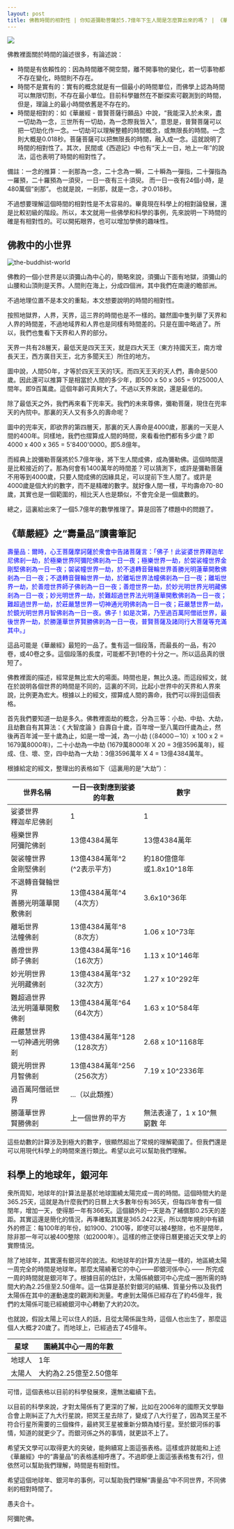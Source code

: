 ```yaml
---
layout: post
title: 佛教時間的相對性 | 你知道彌勒菩薩於5.7億年下生人間是怎麼算出來的嗎？ | 《華嚴經》之“壽量品”讀書筆記
---
```


![](../images/2023-10-20-22-55-13.png)

佛教裡面關於時間的論述很多，有論述說：
* 時間是有依賴性的：因為時間離不開空間，離不開事物的變化，若一切事物都不存在變化，時間則不存在。
* 時間不是實有的：實有的概念就是有一個最小的時間單位，而佛學上認為時間可以無限切割，不存在最小單位。目前科學雖然在不斷探索可觀測到的時間，但是，理論上的最小時間依舊是不存在的。
* 時間是相對的：如《華嚴經 - 普賢菩薩行願品》中說，“我能深入於未來，盡一切劫為一念，三世所有一切劫，為一念際我皆入”，意思是，普賢菩薩可以把一切劫化作一念。一切劫可以理解整體的時間概念，或無限長的時間。一念則大概是0.018秒。菩薩菩薩可以把無限長的時間，融入成一念。這就說明了時間的相對性了。其次，民間或《西遊記》中也有“天上一日，地上一年”的說法，這也表明了時間的相對性了。

備註：一念的推算：一剎那為一念，二十念為一瞬，二十瞬為一彈指，二十彈指為一羅預，二十羅預為一須臾，一日一夜有三十須臾。 而一日一夜有24個小時，是480萬個“剎那”。 也就是說，一剎那，就是一念，才0.018秒。

不過想要理解這個時間的相對性是不太容易的。畢竟現在科學上的相對論發展，還是比較初級的階段。所以，本文就用一些佛學和科學的事例，先來說明一下時間的確是有相對性的。可以開拓眼界，也可以增加學佛的趣味性。

## 佛教中的小世界

![the-buddhist-world](../images/2023-10-20-20-04-24.png)

佛教的一個小世界是以須彌山為中心的，簡略來說，須彌山下面有地獄，須彌山的山腰和山頂則是天界。人間則在海上，分成四個洲，其中我們在南邊的瞻部洲。

不過地理位置不是本文的重點，本文想要說明的時間的相對性。

按照地獄界，人界，天界，這三界的時間也是不一樣的。雖然圖中隻列舉了天界和人界的時間差，不過地域界和人界也是同樣有時間差的。只是在圖中略過了。所以，我們也隻看下天界和人界的部分。

天界一共有28層天，最低天是四天王天，就是四大天王（東方持國天王，南方增長天王，西方廣目天王，北方多聞天王）所住的地方。

圖中說，人間50年，才等於四天王天的1天。而四天王天的天人們，壽命是500歲。因此還可以推算下是相當於人間的多少年，即500 x 50 x 365 = 9125000人間年。即9百萬歲。這個年齡可真夠大了。不過以天界來說，還是最低的。

除了最低天之外，我們再來看下兜率天。我們的未來尊佛，彌勒菩薩，現住在兜率天的內院中。那裏的天人又有多久的壽命呢？

圖中的兜率天，即欲界的第四層天，那裏的天人壽命是4000歲，那裏的一天是人間的400年。同樣地，我們也摺算成人間的時間，來看看他們都有多少歲？即4000 x 400 x 365 = 5'8400'0000。即5.8億年。

而經典上說彌勒菩薩將於5.7億年後，將下生人間成佛，成為彌勒佛。這個時間還是比較接近的了。那為何會有1400萬年的時間差？可以猜測下，或許是彌勒菩薩不用等到4000歲，只要人間成佛的因緣具足，可以提前下生人間了。或許是4000歲是個大約的數字，而不是精確的數字。就好像人間一樣，平均壽命70-80歲，其實也是一個範圍的，相比天人也是類似，不會完全是一個歲數的。

總之，這裏給出來了一個5.7億年的數學推理了。算是回答了標題中的問題了。

## 《華嚴經》之“壽量品”讀書筆記

<span style="color:blue">壽量品：爾時，心王菩薩摩訶薩於衆會中告諸菩薩言：「佛子！此娑婆世界釋迦牟尼佛剎一劫，於極樂世界阿彌陀佛剎為一日一夜；極樂世界一劫，於袈裟幢世界金剛堅佛剎為一日一夜；袈裟幢世界一劫，於不退轉音聲輪世界善勝光明蓮華開敷佛剎為一日一夜；不退轉音聲輪世界一劫，於離垢世界法幢佛剎為一日一夜；離垢世界一劫，於善燈世界師子佛剎為一日一夜；善燈世界一劫，於妙光明世界光明藏佛剎為一日一夜；妙光明世界一劫，於難超過世界法光明蓮華開敷佛剎為一日一夜；難超過世界一劫，於莊嚴慧世界一切神通光明佛剎為一日一夜；莊嚴慧世界一劫，於鏡光明世界月智佛剎為一日一夜。佛子！如是次第，乃至過百萬阿僧祇世界，最後世界一劫，於勝蓮華世界賢勝佛剎為一日一夜，普賢菩薩及諸同行大菩薩等充滿其中。」

這品可能是《華嚴經》最短的一品了。隻有這一個段落，而最長的一品，有20卷，或40卷之多。這個段落的長度，可能都不到1卷的十分之一。所以這品真的很短了。

佛教裡面的描述，經常是無比宏大的場面。時間也是，無比久遠。而這段經文，就在於說明各個世界的時間是不同的，這裏的不同，比起小世界中的天界和人界來說，比例更為宏大。根據以上的經文，摺算成人間的壽命，我們可以得到這個表格。

首先我們要知道一劫是多久。佛教裡面劫的概念，分為三等：小劫、中劫、大劫，且劫數自有其算法：《 大智度論 》自壽自十歲，百年增一至八萬四仟歲為止，然後再百年減一至十歲為止，如是一增一減，為一小劫 (（84000－10）x 100 x 2 = 1679萬8000年)，二十小劫為一中劫 (1679萬8000年 X 20 = 3億3596萬年)，經成、住、壞、空，四中劫為一大劫：3億3596萬年 X 4 = 13億4384萬年。

根據給定的經文，整理出的表格如下（這裏用的是“大劫”）：

| 世界名稱                          | 一日一夜對應到娑婆的年數   | 數字 |
|--------------------------------|-------------------|-------|
| 娑婆世界<br>釋迦牟尼佛剎           | 1                | 1 |
| 極樂世界<br>阿彌陀佛剎                | 13億4384萬年        | 13億4384萬年 |
| 袈裟幢世界<br>金剛堅佛剎             | 13億4384萬年^2 <br> (^2表示平方) | 約180億億年<br>或1.8x10^18年  |
| 不退轉音聲輪世界<br>善勝光明蓮華開敷佛剎 | 13億4384萬年^4 <br>（4次方）  | 3.6x10^36年  | 
| 離垢世界<br>法幢佛剎                 | 13億4384萬年^8 <br>（8次方）   | 1.06 x 10^73年  |
| 善燈世界<br>師子佛剎                 | 13億4384萬年^16 <br>（16次方） | 1.13 x 10^146年 |
| 妙光明世界<br>光明藏佛剎             | 13億4384萬年^32 <br>（32次方）  | 1.27 x 10^292年
| 難超過世界<br>法光明蓮華開敷佛剎       | 13億4384萬年^64 <br>（64次方）  |  1.63 x 10^584年            |
| 莊嚴慧世界<br>一切神通光明佛剎         | 13億4384萬年^128 <br> （128次方）  | 2.68 x 10^1168年            |
| 鏡光明世界<br>月智佛剎               | 13億4384萬年^256 <br> （256次方）| 7.19 x 10^2336年                |
| 過百萬阿僧祇世界               | ...（以此類推）  | |
| 勝蓮華世界<br>賢勝佛剎   | 上一個世界的平方 | 無法表達了，1 x 10^無窮數 年 |  

這些劫數的計算涉及到極大的數字，很顯然超出了常規的理解範圍了。但我們還是可以用現代科學上的時間來進行類比。希望以此可以幫助我們理解。

## 科學上的地球年，銀河年

衆所周知，地球年的計算法是基於地球圍繞太陽完成一周的時間。這個時間大約是365.25天，這就是為什麼我們的日曆上大多數年份有365天，但每四年會有一個閏年，增加一天，使得那一年有366天。這個額外的一天是為了補償那0.25天的差距。其實這還是簡化的情況，再準確點其實是365.2422天，所以閏年規則中有額外的修正：每100年的年份，如1900、2100等，即使可以被4整除，也不是閏年，除非那一年可以被400整除（如2000年）。這樣的修正使得日曆更接近天文學上的實際情況。

除了地球年，其實還有銀河年的說法。和地球年的計算方法是一樣的，地區繞太陽一周完全的時間是地球年。那麼太陽繞著它的中心——即銀河係中心 —— 所完成一周的時間就是銀河年了。根據目前的估計，太陽係繞銀河中心完成一圈所需的時間大約為2.25億至2.50億年。這一估算是基於對銀河的結構、質量分佈以及我們太陽係在其中的運動速度的觀測和測量。考慮到太陽係已經存在了約45億年，我們的太陽係可能已經繞銀河中心轉動了大約20次。

也就說，假設太陽上可以住人的話，且從太陽係誕生時，這個人也出生了，那麼這個人大概才20歲了。而地球上，已經過去了45億年。

| 星球    | 圍繞其中心一周的年數   | 
|----------|------------|
| 地球人   | 1年                 | 
| 太陽人  |  大約為2.25億至2.50億年 | 

可惜，這個表格以目前的科學發展來，還無法繼續下去。

以目前的科學來說，才對太陽係有了更深的了解，比如在2006年的國際天文學聯合會上剛糾正了九大行星說，把冥王星去除了，變成了八大行星了，因為冥王星不符合行星所需要的三個條件，最終冥王星被重新分類為矮行星。至於銀河係的事情，知道的就更少了。而銀河係之外的事情，就更談不上了。

希望天文學可以取得更大的突破，能夠續寫上面這張表格。這樣或許就能和上述《華嚴經》中的“壽量品”的表格遙相呼應了。不過即便上面這張表格隻有2行，但依然可以幫助我們理解，時間是有相對性。

希望這個地球年、銀河年的事例，可以幫助我們理解“壽量品”中不同世界，不同佛剎的相對時間了。

愚夫合十。

阿彌陀佛。

